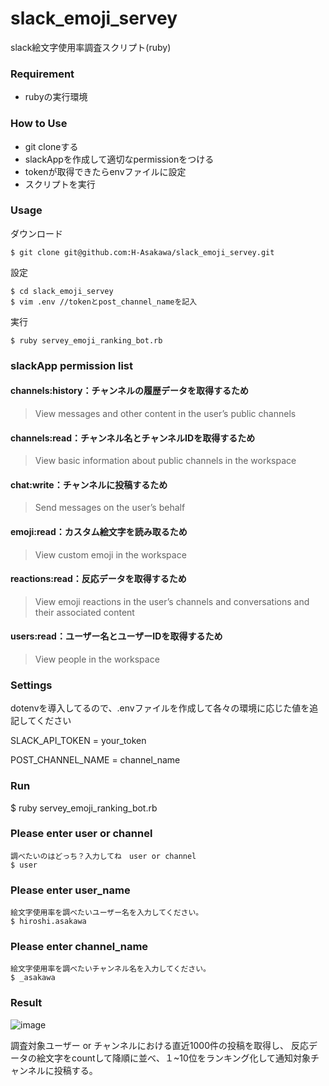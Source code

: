 # slack_emoji_servey
slack絵文字使用率調査スクリプト(ruby)

### Requirement
- rubyの実行環境

### How to Use
- git cloneする
- slackAppを作成して適切なpermissionをつける
- tokenが取得できたらenvファイルに設定
- スクリプトを実行

### Usage

ダウンロード
```
$ git clone git@github.com:H-Asakawa/slack_emoji_servey.git
```
設定
```
$ cd slack_emoji_servey
$ vim .env //tokenとpost_channel_nameを記入
```
実行
```
$ ruby servey_emoji_ranking_bot.rb 
```

### slackApp permission list
#### channels:history：チャンネルの履歴データを取得するため
> View messages and other content in the user’s public channels

#### channels:read：チャンネル名とチャンネルIDを取得するため
> View basic information about public channels in the workspace

#### chat:write：チャンネルに投稿するため
> Send messages on the user’s behalf

#### emoji:read：カスタム絵文字を読み取るため
> View custom emoji in the workspace

#### reactions:read：反応データを取得するため
> View emoji reactions in the user’s channels and conversations and their associated content

#### users:read：ユーザー名とユーザーIDを取得するため
> View people in the workspace

### Settings
dotenvを導入してるので、.envファイルを作成して各々の環境に応じた値を追記してください

SLACK_API_TOKEN = your_token

POST_CHANNEL_NAME = channel_name

### Run
$ ruby servey_emoji_ranking_bot.rb

### Please enter user or channel
```
調べたいのはどっち？入力してね　user or channel
$ user
```

### Please enter user_name
```
絵文字使用率を調べたいユーザー名を入力してください。
$ hiroshi.asakawa
```

### Please enter channel_name
```
絵文字使用率を調べたいチャンネル名を入力してください。
$ _asakawa
```

### Result
![image](https://user-images.githubusercontent.com/36877080/74740149-a9c7ad00-529d-11ea-88fd-def719440fd9.png)

調査対象ユーザー or チャンネルにおける直近1000件の投稿を取得し、
反応データの絵文字をcountして降順に並べ、１~10位をランキング化して通知対象チャンネルに投稿する。



